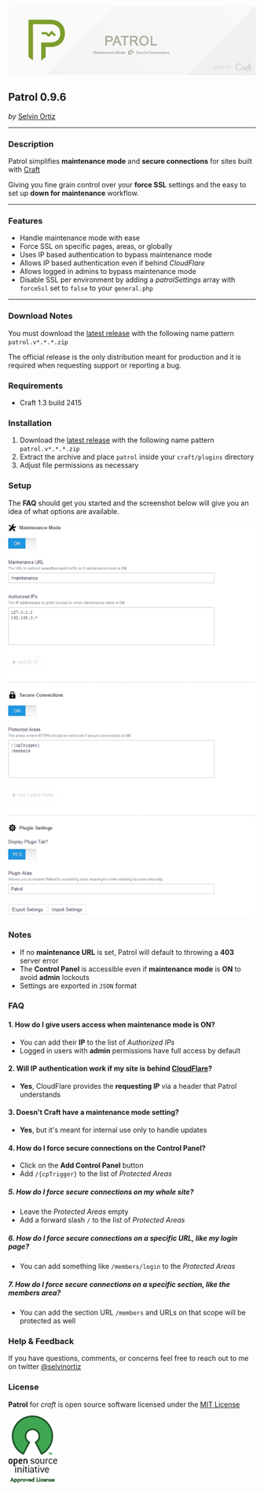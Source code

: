 ![Patrol](resources/img/patrol.png)

## Patrol 0.9.6
*by* [Selvin Ortiz](http://twitter.com/selvinortiz)

----
### Description
Patrol simplifies **maintenance mode** and **secure connections** for sites built with [Craft](http://buildwithcraft.com)

Giving you fine grain control over your **force SSL** settings and the easy to set up **down for maintenance** workflow.

----
### Features
- Handle maintenance mode with ease
- Force SSL on specific pages, areas, or globally
- Uses IP based authentication to bypass maintenance mode
- Allows IP based authentication even if behind *CloudFlare*
- Allows logged in admins to bypass maintenance mode
- Disable SSL per environment by adding a *patrolSettings* array with `forceSsl` set to `false` to your `general.php`

----
### Download Notes
You must download the [latest release](https://github.com/selvinortiz/craft.patrol/releases) with the following name pattern `patrol.v*.*.*.zip`

The official release is the only distribution meant for production and it is required when requesting support or reporting a bug.

### Requirements
- Craft 1.3 build 2415

### Installation
1. Download the [latest release](https://github.com/selvinortiz/craft.patrol/releases) with the following name pattern `patrol.v*.*.*.zip`
2. Extract the archive and place `patrol` inside your `craft/plugins` directory
3. Adjust file permissions as necessary

### Setup
The **FAQ** should get you started and the screenshot below will give you an idea of what options are available.

![Patrol Settings](resources/img/screenshot.png)

### Notes
- If no **maintenance URL** is set, Patrol will default to throwing a **403** server error
- The **Control Panel** is accessible even if **maintenance mode** is **ON** to avoid **admin** lockouts
- Settings are exported in `JSON` format

### FAQ

#### 1. How do I give users access when maintenance mode is ON?
- You can add their **IP** to the list of _Authorized IPs_
- Logged in users with **admin** permissions have full access by default

#### 2. Will IP authentication work if my site is behind [CloudFlare](http://cloudflare.com)?
- **Yes**, CloudFlare provides the **requesting IP** via a header that Patrol understands

#### 3. Doesn't Craft have a maintenance mode setting?
- **Yes**, but it's meant for internal use only to handle updates

#### 4. How do I force secure connections on the Control Panel?
- Click on the **Add Control Panel** button
- Add `/{cpTrigger}` to the list of _Protected Areas_

##### 5. How do I force secure connections on my whole site?
- Leave the _Protected Areas_ empty
- Add a forward slash `/` to the list of _Protected Areas_

##### 6. How do I force secure connections on a specific URL, like my login page?
- You can add something like `/members/login` to the _Protected Areas_

##### 7. How do I force secure connections on a specific section, like the members area?
- You can add the section URL `/members` and URLs on that scope will be protected as well

### Help & Feedback
If you have questions, comments, or concerns feel free to reach out to me on twitter [@selvinortiz](http://twitter.com/selvinortiz)

### License
**Patrol** for _craft_ is open source software licensed under the [MIT License](http://opensource.org/licenses/MIT)

![Open Source Initiative](resources/img/osilogo.png)
